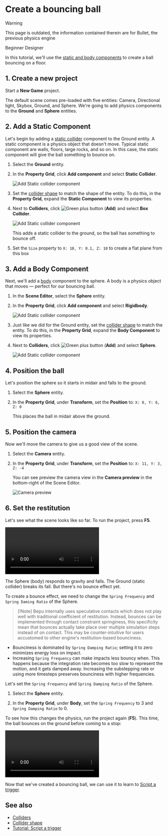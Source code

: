 # Create a bouncing ball

> [!WARNING]
> This page is outdated, the information contained therein are for Bullet, the previous physics engine

<span class="badge text-bg-primary">Beginner</span>
<span class="badge text-bg-success">Designer</span>

In this tutorial, we'll use the [static and body components](colliders.md) to create a ball bouncing on a floor.

## 1. Create a new project

Start a **New Game** project.

The default scene comes pre-loaded with five entities: Camera, Directional light, Skybox, Ground, and Sphere. We're going to add physics components to the **Ground** and **Sphere** entities.

## 2. Add a Static Component
   
Let's begin by adding a [static collider](static-colliders.md) component to the Ground entity. A static component is a physics object that doesn't move. Typical static component are walls, floors, large rocks, and so on. In this case, the static component will give the ball something to bounce on.

1. Select the **Ground** entity.

2. In the **Property Grid**, click **Add component** and select **Static Collider**.

    ![Add Static collider component](media/add-static-component.png)

3. Set the [collider shape](collider-shapes.md) to match the shape of the entity. To do this, in the **Property Grid**, expand the **Static Component** to view its properties.

4. Next to **Colliders**, click ![Green plus button](~/manual/game-studio/media/green-plus-icon.png) (**Add**) and select **Box Collider**.

    ![Add Static collider component](media/compound-types.png)

    This adds a static collider to the ground, so the ball has something to bounce off.

5. Set the `Size` property to `X: 10, Y: 0.1, Z: 10` to create a flat plane from this box

## 3. Add a Body Component

Next, we'll add a [body](rigid-bodies.md) component to the sphere. A body is a physics object that moves — perfect for our bouncing ball.

1. In the **Scene Editor**, select the **Sphere** entity.

2. In the **Property Grid**, click **Add component** and select **Rigidbody**.

    ![Add Static collider component](media/add-body-component.png)

3. Just like we did for the Ground entity, set the [collider shape](collider-shapes.md) to match the entity. To do this, in the **Property Grid**, expand the **Body Component** to view its properties.

4. Next to **Colliders**, click ![Green plus button](~/manual/game-studio/media/green-plus-icon.png) (**Add**) and select **Sphere**.

     ![Add Static collider component](media/compound-types.png)

## 4. Position the ball

Let's position the sphere so it starts in midair and falls to the ground.

1. Select the **Sphere** entity. 

2. In the **Property Grid**, under **Transform**, set the **Position** to: `X: 0, Y: 6, Z: 0`

    This places the ball in midair above the ground.

## 5. Position the camera

Now we'll move the camera to give us a good view of the scene. 

1. Select the **Camera** entity. 

2. In the **Property Grid**, under **Transform**, set the **Position** to: `X: 11, Y: 3, Z: -4`

    You can see preview the camera view in the **Camera preview** in the bottom-right of the Scene Editor.

    ![Camera preview](media/physics-tutorials-camera-preview.png)

## 6. Set the restitution

Let's see what the scene looks like so far. To run the project, press **F5**.

<p>
<video autoplay loop class="responsive-video">
   <source src="media/physics-tutorials-create-a-bouncing-ball-falling-ball.mp4" type="video/mp4">
</video>
</p>

The Sphere (body) responds to gravity and falls. The Ground (static collider) breaks its fall. But there's no bounce effect yet.

To create a bounce effect, we need to change the `Spring Frequency` and `Spring Daming Ratio` of the Sphere.

> [!Note] Bepu internally uses speculative contacts which does not play well with traditional coefficient of restitution. Instead, bounces can be implemented through contact constraint springiness, this specificity mean that bounces actually take place over multiple simulation steps instead of on contact. This may be counter-intuitive for users accustomed to other engine's restitution-based bounciness.

* Bounciness is dominated by `Spring Damping Ratio`; setting it to zero minimizes energy loss on impact.
* Increasing `Spring Frequency` can make impacts less bouncy when. This happens because the integration rate becomes too slow to represent the motion, and it gets damped away. Increasing the substepping rate or using more timesteps preserves bounciness with higher frequencies.

Let's set the `Spring Frequency` and `Spring Damping Ratio` of the Sphere.

1. Select the **Sphere** entity.

2. In the **Property Grid**, under **Body**, set the `Spring Frequency` to 3 and `Spring Damping Ratio` to 0.

To see how this changes the physics, run the project again (**F5**). This time, the ball bounces on the ground before coming to a stop:

<p>
<video autoplay loop class="responsive-video">
   <source src="media/physics-tutorials-create-a-bouncing-ball-falling-and-bouncing-ball.mp4" type="video/mp4">
</video>
</p>

Now that we've created a bouncing ball, we can use it to learn to [Script a trigger](script-a-trigger.md).

## See also

* [Colliders](colliders.md)
* [Collider shape](collider-shapes.md)
* [Tutorial: Script a trigger](script-a-trigger.md)